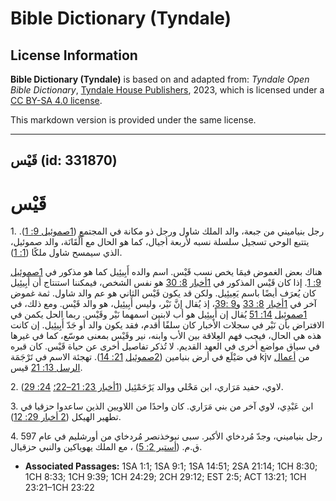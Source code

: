 # Bible Dictionary (Tyndale)

## License Information

**Bible Dictionary (Tyndale)** is based on and adapted from: _Tyndale Open Bible Dictionary_, [Tyndale House Publishers](https://tyndaleopenresources.com/), 2023, which is licensed under a [CC BY-SA 4.0 license](https://creativecommons.org/licenses/by-sa/4.0/legalcode.en).

This markdown version is provided under the same license.



--------------------------------

## قَيْس (id: 331870)

قَيْس
=====

1\. رجل بنياميني من جبعة، والد الملك شاول ورجل ذو مكانة في المجتمع ([1صموئيل 9: 1](https://ref.ly/1Sam9:1)). يتتبع الوحي تسجيل سلسلة نسبه لأربعة أجيال، كما هو الحال مع أَلْقَانَة، والد صموئيل، الذي سيمسح شاول ملكًا ([1: 1](https://ref.ly/1Sam1:1)).

هناك بعض الغموض فيمَا يخص نسب قَيْس. اسم والده أَبِيئِيل كما هو مذكور في [1](https://ref.ly/1Sam9:1)[صموئيل](https://ref.ly/1Sam9:1) [9: 1](https://ref.ly/1Sam9:1). إذا كان قَيْس المذكور في [1](https://ref.ly/1Chr8:30)[أخبار](https://ref.ly/2Chr29:12) [8: 30](https://ref.ly/1Chr8:30) هو نفس الشخص، فيمكننا استنتاج أن أَبِيئِيل كان يُعرَف أيضًا باسم يَعِيئِيل. ولكن قد يكون قَيْس الثاني هو عم والد شاول. ثمة غموض آخر في [1](https://ref.ly/1Chr8:33)[أخبار](https://ref.ly/2Chr29:12) [8: 33](https://ref.ly/1Chr8:33) و[9 :39](https://ref.ly/1Chr9:39)، إذ يُقال إنَّ نَيْر، وليس أَبِيئِيل، هو والد قَيْس. ومع ذلك، في [1](https://ref.ly/1Sam14:51)[صموئيل](https://ref.ly/1Sam9:1) [14: 51](https://ref.ly/1Sam14:51) يُقال إن أَبِيئِيل هو أب لابنين اسمهما نَيْر وقَيْس. ربما الحل يكمن في الافتراض بأن نَيْر في سجلات الأخبار كان سلفًا أقدم، فقد يكون والد أو جَدّ أَبِيئِيل. إن كانت هذه هي الحال، فيجب فهم العِلاقة بين الأب وابنه، نير وقَيْس بمعنى موسّع، كما في غيرها في سياق مواضع أخرى في العهد القديم. لا تُذكر تفاصيل أخرى عن حياة قَيْس. كان قبره في صَيْلَع في أرض بنيامين ([2](https://ref.ly/2Sam21:14)[صموئيل](https://ref.ly/1Sam9:1) [21: 14](https://ref.ly/2Sam21:14)). تهجئة الاسم في تَرْجَمَة kjv من [أعمال الرسل 13: 21](https://ref.ly/Acts13:21) قيس.

2\. لاوي، حفيد مَرَاري، ابن مَحْلي ووالد يَرْحَمْئِيل ([1أخبار 23: 21–22؛](https://ref.ly/1Chr23:21-1Chr23:22) [24: 29](https://ref.ly/1Chr24:29)).

3\. ابن عَبْدِي، لاوي آخر من بني مَرَاري. كان واحدًا من اللاويين الذين ساعدوا حزقيا في تطهير الهيكل ([2 أخبار 29: 12](https://ref.ly/2Chr29:12)).

4\. رجل بنياميني، وجدّ مُردخاي الأكبر. سبى نبوخذنصر مُردخاي من أورشليم في عام 597 ق.م. ([أستير 2: 5](https://ref.ly/Esth2:5)) ، مع الملك يهوياكين والنبي حزقيال.

* **Associated Passages:** 1SA 1:1; 1SA 9:1; 1SA 14:51; 2SA 21:14; 1CH 8:30; 1CH 8:33; 1CH 9:39; 1CH 24:29; 2CH 29:12; EST 2:5; ACT 13:21; 1CH 23:21–1CH 23:22

